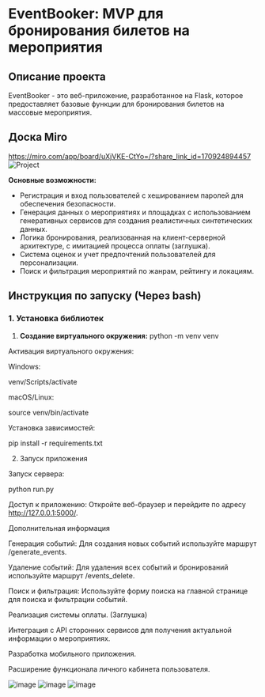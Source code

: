 # EventBooker: MVP для бронирования билетов на мероприятия

## Описание проекта

EventBooker - это веб-приложение, разработанное на Flask, которое предоставляет базовые функции для бронирования билетов на массовые мероприятия. 

## Доска Miro

https://miro.com/app/board/uXjVKE-CtYo=/?share_link_id=170924894457
![Project](https://github.com/KuznetsovaPolina/Project/assets/94856108/96a76486-3a53-4192-9eac-a45e326b593b)


**Основные возможности:**

* Регистрация и вход пользователей с хешированием паролей для обеспечения безопасности.
* Генерация данных о мероприятиях и площадках с использованием генеративных сервисов для создания реалистичных синтетических данных.
* Логика бронирования, реализованная на клиент-серверной архитектуре, с имитацией процесса оплаты (заглушка).
* Система оценок и учет предпочтений пользователей для персонализации.
* Поиск и фильтрация мероприятий по жанрам, рейтингу и локациям.

## Инструкция по запуску (Через bash)

### 1. Установка библиотек

1. **Создание виртуального окружения:**
   python -m venv venv

Активация виртуального окружения:

Windows:

venv/Scripts/activate

macOS/Linux:

source venv/bin/activate

Установка зависимостей:

pip install -r requirements.txt

2. Запуск приложения

Запуск сервера:

python run.py

Доступ к приложению: Откройте веб-браузер и перейдите по адресу http://127.0.0.1:5000/.

Дополнительная информация

Генерация событий: Для создания новых событий используйте маршрут /generate_events.

Удаление событий: Для удаления всех событий и бронирований используйте маршрут /events_delete.

Поиск и фильтрация: Используйте форму поиска на главной странице для поиска и фильтрации событий.

Реализация системы оплаты. (Заглушка)

Интеграция с API сторонних сервисов для получения актуальной информации о мероприятиях.

Разработка мобильного приложения.

Расширение функционала личного кабинета пользователя.

![image](https://github.com/KuznetsovaPolina/Project/assets/94856108/9a876ea9-e7d7-4a94-952c-f503a0f3833a)
![image](https://github.com/KuznetsovaPolina/Project/assets/94856108/ecfd1bfa-9396-4e1a-a764-ac80704aecb9)
![image](https://github.com/KuznetsovaPolina/Project/assets/94856108/a8148e10-06a2-4ffa-8e62-f4ed01256034)
